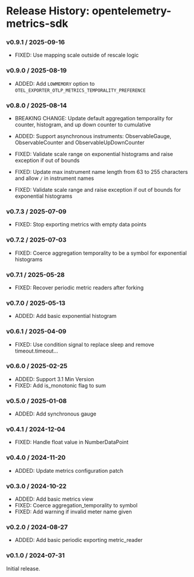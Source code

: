# Release History: opentelemetry-metrics-sdk

### v0.9.1 / 2025-09-16

* FIXED: Use mapping scale outside of rescale logic

### v0.9.0 / 2025-08-19

* ADDED: Add `LOWMEMORY` option to `OTEL_EXPORTER_OTLP_METRICS_TEMPORALITY_PREFERENCE`

### v0.8.0 / 2025-08-14

- BREAKING CHANGE: Update default aggregation temporality for counter, histogram, and up down counter to cumulative

- ADDED: Support asynchronous instruments: ObservableGauge, ObservableCounter and ObservableUpDownCounter
- FIXED: Validate scale range on exponential histograms and raise exception if out of bounds
- FIXED: Update max instrument name length from 63 to 255 characters and allow `/` in instrument names
- FIXED: Validate scale range and raise exception if out of bounds for exponential histograms

### v0.7.3 / 2025-07-09

- FIXED: Stop exporting metrics with empty data points

### v0.7.2 / 2025-07-03

- FIXED: Coerce aggregation temporality to be a symbol for exponential histograms

### v0.7.1 / 2025-05-28

- FIXED: Recover periodic metric readers after forking

### v0.7.0 / 2025-05-13

- ADDED: Add basic exponential histogram

### v0.6.1 / 2025-04-09

- FIXED: Use condition signal to replace sleep and remove timeout.timeout…

### v0.6.0 / 2025-02-25

- ADDED: Support 3.1 Min Version
- FIXED: Add is_monotonic flag to sum

### v0.5.0 / 2025-01-08

- ADDED: Add synchronous gauge

### v0.4.1 / 2024-12-04

- FIXED: Handle float value in NumberDataPoint

### v0.4.0 / 2024-11-20

- ADDED: Update metrics configuration patch

### v0.3.0 / 2024-10-22

- ADDED: Add basic metrics view
- FIXED: Coerce aggregation_temporality to symbol
- FIXED: Add warning if invalid meter name given

### v0.2.0 / 2024-08-27

- ADDED: Add basic periodic exporting metric_reader

### v0.1.0 / 2024-07-31

Initial release.
